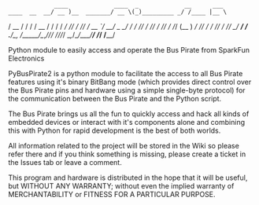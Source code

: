                 ____             ____  _             __      ___ 
    ____  __  __/ __ )__  _______/ __ \(_)_________ _/ /____ |__ \
   / __ \/ / / / __  / / / / ___/ /_/ / // ___/ __ `/ __/ _ \__/ /
  / /_/ / /_/ / /_/ / /_/ (__  ) ____/ // /  / /_/ / /_/  __/ __/ 
 / .___/\__, /_____/\__,_/____/_/   /_//_/   \__,_/\__/\___/____/ 
/_/    /____/ 


Python module to easily access and operate the Bus Pirate from SparkFun Electronics


PyBusPirate2 is a python module to facilitate the access to all Bus Pirate features using it's binary BitBang mode (which provides direct control over the Bus Pirate pins and hardware using a simple single-byte protocol) for the communication between the Bus Pirate and the Python script.

The Bus Pirate brings us all the fun to quickly access and hack all kinds of embedded devices or interact with it's components alone and combining this with Python for rapid development is the best of both worlds.

All information related to the project will be stored in the Wiki so please refer there and if you think something is missing, please create a ticket in the Issues tab or leave a comment.

This program and hardware is distributed in the hope that it will be useful, but WITHOUT ANY WARRANTY; without even the implied warranty of MERCHANTABILITY or FITNESS FOR A PARTICULAR PURPOSE.
